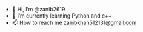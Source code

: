 - 👋 Hi, I’m @zanib2619
- 🌱 I’m currently learning Python and c++ 
- 📫 How to reach me zanibkhan512131@gmail.com

<!---
zanib2619/zanib2619 is a ✨ special ✨ repository because its `README.md` (this file) appears on your GitHub profile.
You can click the Preview link to take a look at your changes.
--->
